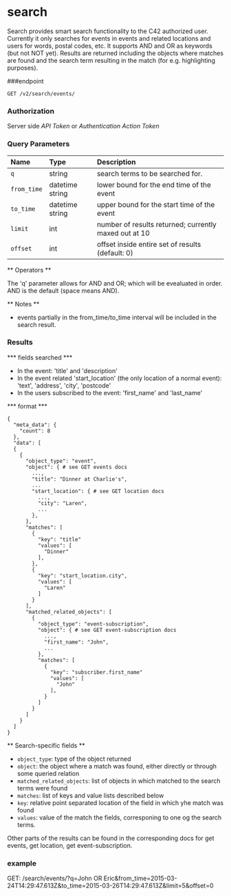 # search

Search provides smart search functionality to the C42 authorized user. Currently it only searches for events in events and related locations and users for words, postal codes, etc. It supports AND and OR as keywords (but not NOT yet). Results are returned including the objects where matches are found and the search term resulting in the match (for e.g. highlighting purposes).

###endpoint

```
GET /v2/search/events/
```
### Authorization

Server side *API Token* or *Authentication Action Token*

### Query Parameters

Name | Type | Description
:--- | :--- | :---
`q` | string |  search terms to be searched for.  
`from_time` | datetime string | lower bound for the end time of the event
`to_time` | datetime string | upper bound for the start time of the event
`limit` | int | number of results returned; currently maxed out at 10 
`offset` | int | offset inside entire set of results (default: 0)

** Operators **

The 'q' parameter allows for AND and OR; which will be evealuated in order. AND is the default (space means AND).

** Notes **

 - events partially in the from_time/to_time interval will be included in the search result.

### Results

*** fields searched ***
 - In the event: 'title' and 'description' 
 - In the event related 'start_location' (the only location of a normal event): 'text', 'address', 'city', 'postcode' 
 - In the users subscribed to the event: 'first_name' and 'last_name' 

*** format ***

```
{
  "meta_data": {
    "count": 8
  },
  "data": [
  {
    {
      "object_type": "event",
      "object": { # see GET events docs
        ...,
        "title": "Dinner at Charlie's",
        ...
        "start_location": { # see GET location docs
          ...,
          "city": "Laren",
          ...
        },
      },
      "matches": [
        {
          "key": "title"
          "values": [
            "Dinner"
          ],
        },
        {
          "key": "start_location.city",
          "values": [
            "Laren"
          ]
        }
      ],
      "matched_related_objects": [
        {
          "object_type": "event-subscription",
          "object": { # see GET event-subscription docs
            ...,
            "first_name": "John",
            ...
          },
          "matches": [
            {
              "key": "subscriber.first_name"
              "values": [
                "John"
              ],
            }
          ]
        }
      ]
    }
  ]
}
```

** Search-specific fields **
 - `object_type`: type of the object returned
 - `object`: the object where a match was found, either directly or through some queried relation
 - `matched_related_objects`: list of objects in which matched to the search terms were found
 - `matches`: list of keys and value lists described below
 - `key`: relative point separated location of the field in which yhe match was found
 - `values`: value of the match the fields, corresponing to one og the search terms.

Other parts of the results can be found in the corresponding docs for get events, get location, get event-subscription.

### example

GET: /search/events/?q=John OR Eric&from_time=2015-03-24T14:29:47.613Z&to_time=2015-03-26T14:29:47.613Z&limit=5&offset=0

